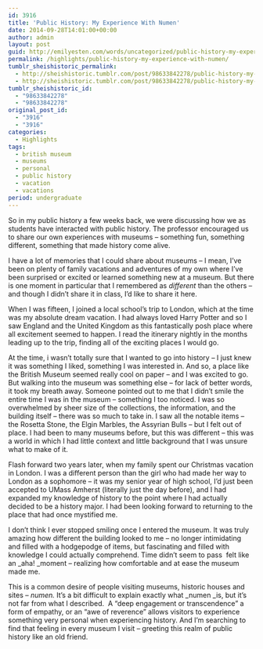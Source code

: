 ```yaml
---
id: 3916
title: 'Public History: My Experience With Numen'
date: 2014-09-28T14:01:00+00:00
author: admin
layout: post
guid: http://emilyesten.com/words/uncategorized/public-history-my-experience-with-numen/
permalink: /highlights/public-history-my-experience-with-numen/
tumblr_sheishistoric_permalink:
  - http://sheishistoric.tumblr.com/post/98633842278/public-history-my-experience-with-numen
  - http://sheishistoric.tumblr.com/post/98633842278/public-history-my-experience-with-numen
tumblr_sheishistoric_id:
  - "98633842278"
  - "98633842278"
original_post_id:
  - "3916"
  - "3916"
categories:
  - Highlights
tags:
  - british museum
  - museums
  - personal
  - public history
  - vacation
  - vacations
period: undergraduate
---
```

So in my public history a few weeks back, we were discussing how we as students have interacted with public history. The professor encouraged us to share our own experiences with museums &#8211; something fun, something different, something that made history come alive.

I have a lot of memories that I could share about museums &#8211; I mean, I&rsquo;ve been on plenty of family vacations and adventures of my own where I&rsquo;ve been surprised or excited or learned something new at a museum. But there is one moment in particular that I remembered as _different_ than the others &#8211; and though I didn&rsquo;t share it in class, I&rsquo;d like to share it here. 

<!-- more -->

<!-- more -->

<!-- more -->

<!-- more -->

<!-- more -->

When I was fifteen, I joined a local school&rsquo;s trip to London, which at the time was my absolute dream vacation. I had always loved Harry Potter and so I saw England and the United Kingdom as this fantastically posh place where all excitement seemed to happen. I read the itinerary nightly in the months leading up to the trip, finding all of the exciting places I would go. 

At the time, i wasn&rsquo;t totally sure that I wanted to go into history &#8211; I just knew it was something I liked, something I was interested in. And so, a place like the British Museum seemed really cool on paper &#8211; and I was excited to go. But walking into the museum was something else &#8211; for lack of better words, it took my breath away. Someone pointed out to me that I didn&rsquo;t smile the entire time I was in the museum &#8211; something I too noticed. I was so overwhelmed by sheer size of the collections, the information, and the building itself &#8211; there was so much to take in. I saw all the notable items &#8211; the Rosetta Stone, the Elgin Marbles, the Assyrian Bulls &#8211; but I felt out of place. I had been to many museums before, but this was different &#8211; this was a world in which I had little context and little background that I was unsure what to make of it. 

Flash forward two years later, when my family spent our Christmas vacation in London. I was a different person than the girl who had made her way to London as a sophomore &#8211; it was my senior year of high school, I&rsquo;d just been accepted to UMass Amherst (literally just the day before), and I had expanded my knowledge of history to the point where I had actually decided to be a history major. I had been looking forward to returning to the place that had once mystified me. 

I don&rsquo;t think I ever stopped smiling once I entered the museum. It was truly amazing how different the building looked to me &#8211; no longer intimidating and filled with a hodgepodge of items, but fascinating and filled with knowledge I could actually comprehend. Time didn&rsquo;t seem to pass  felt like an _aha! _moment &#8211; realizing how comfortable and at ease the museum made me. 

This is a common desire of people visiting museums, historic houses and sites &#8211; _numen._ It&rsquo;s a bit difficult to explain exactly what _numen _is, but it&rsquo;s not far from what I described.  A &ldquo;deep engagement or transcendence&rdquo; a form of empathy, or an &ldquo;awe of reverence&rdquo; allows visitors to experience something very personal when experiencing history. And I&rsquo;m searching to find that feeling in every museum I visit &#8211; greeting this realm of public history like an old friend.
